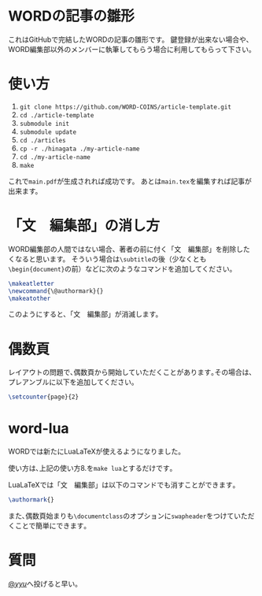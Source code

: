 # WORDの記事の雛形

これはGitHubで完結したWORDの記事の雛形です。
鍵登録が出来ない場合や、WORD編集部以外のメンバーに執筆してもらう場合に利用してもらって下さい。

# 使い方

1. `git clone https://github.com/WORD-COINS/article-template.git`
2. `cd ./article-template`
3. `submodule init`
4. `submodule update`
5. `cd ./articles`
6. `cp -r ./hinagata ./my-article-name`
7. `cd ./my-article-name`
8. `make`

これで`main.pdf`が生成されれば成功です。
あとは`main.tex`を編集すれば記事が出来ます。

# 「文　編集部」の消し方

WORD編集部の人間ではない場合、著者の前に付く「文　編集部」を削除したくなると思います。
そういう場合は`\subtitle`の後（少なくとも`\begin{document}`の前）などに次のようなコマンドを追加してください。

```tex
\makeatletter
\newcommand{\@authormark}{}
\makeatother
```

このようにすると、「文　編集部」が消滅します。

# 偶数頁
レイアウトの問題で､偶数頁から開始していただくことがあります｡その場合は､プレアンブルに以下を追加してください｡

```tex
\setcounter{page}{2}
```



# word-lua
WORDでは新たにLuaLaTeXが使えるようになりました｡

使い方は､上記の使い方8.を`make lua`とするだけです｡

LuaLaTeXでは「文　編集部」は以下のコマンドでも消すことができます｡

```tex
\authormark{}
```

また､偶数頁始まりも`\documentclass`のオプションに`swapheader`をつけていただくことで簡単にできます｡

# 質問

[@_yyu_](https://twitter.com/_yyu_)へ投げると早い。
